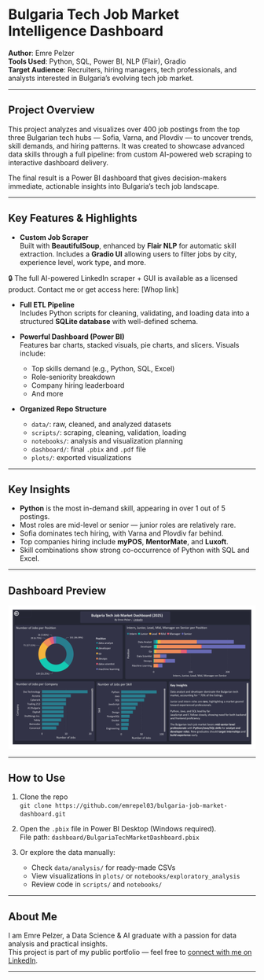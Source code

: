 
# Bulgaria Tech Job Market Intelligence Dashboard

**Author**: Emre Pelzer  
**Tools Used**: Python, SQL, Power BI, NLP (Flair), Gradio  
**Target Audience**: Recruiters, hiring managers, tech professionals, and analysts interested in Bulgaria’s evolving tech job market.

---

## Project Overview

This project analyzes and visualizes over 400 job postings from the top three Bulgarian tech hubs — Sofia, Varna, and Plovdiv — to uncover trends, skill demands, and hiring patterns. It was created to showcase advanced data skills through a full pipeline: from custom AI-powered web scraping to interactive dashboard delivery.

The final result is a Power BI dashboard that gives decision-makers immediate, actionable insights into Bulgaria’s tech job landscape.

---

## Key Features & Highlights

- **Custom Job Scraper**  
  Built with **BeautifulSoup**, enhanced by **Flair NLP** for automatic skill extraction. Includes a **Gradio UI** allowing users to filter jobs by city, experience level, work type, and more.

🔒 The full AI-powered LinkedIn scraper + GUI is available as a licensed product.
Contact me or get access here: [Whop link]

- **Full ETL Pipeline**  
  Includes Python scripts for cleaning, validating, and loading data into a structured **SQLite database** with well-defined schema.

- **Powerful Dashboard (Power BI)**  
  Features bar charts, stacked visuals, pie charts, and slicers. Visuals include:
  - Top skills demand (e.g., Python, SQL, Excel)
  - Role-seniority breakdown
  - Company hiring leaderboard
  - And more

- **Organized Repo Structure**
  - `data/`: raw, cleaned, and analyzed datasets
  - `scripts/`: scraping, cleaning, validation, loading
  - `notebooks/`: analysis and visualization planning
  - `dashboard/`: final `.pbix` and `.pdf` file
  - `plots/`: exported visualizations

---

## Key Insights

- **Python** is the most in-demand skill, appearing in over 1 out of 5 postings.
- Most roles are mid-level or senior — junior roles are relatively rare.
- Sofia dominates tech hiring, with Varna and Plovdiv far behind.
- Top companies hiring include **myPOS**, **MentorMate**, and **Luxoft**.
- Skill combinations show strong co-occurrence of Python with SQL and Excel.

---

## Dashboard Preview

![Dashboard Preview](dashboard/BulgariaTechMarketDashboard.jpg)

---

## How to Use

1. Clone the repo  
   `git clone https://github.com/emrepel03/bulgaria-job-market-dashboard.git`

2. Open the `.pbix` file in Power BI Desktop (Windows required).  
   File path: `dashboard/BulgariaTechMarketDashboard.pbix`

3. Or explore the data manually:  
   - Check `data/analysis/` for ready-made CSVs
   - View visualizations in `plots/` or `notebooks/exploratory_analysis`
   - Review code in `scripts/` and `notebooks/`

---

## About Me

I am Emre Pelzer, a Data Science & AI graduate with a passion for data analysis and practical insights.  
This project is part of my public portfolio — feel free to [connect with me on LinkedIn](https://www.linkedin.com/in/emre-pelzer-b14148324).

---